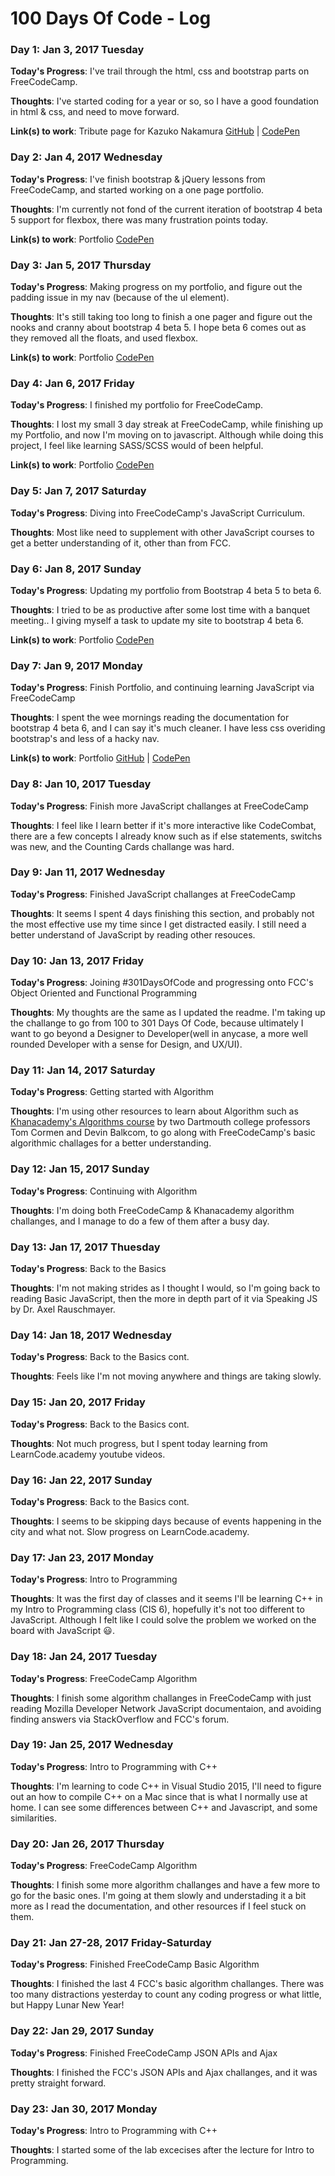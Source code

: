 # 100 Days Of Code - Log

### Day 1: Jan 3, 2017 Tuesday

**Today's Progress**: I've trail through the html, css and bootstrap parts on FreeCodeCamp.

**Thoughts**: I've started coding for a year or so, so I have a good foundation in html & css, and need to move forward.

**Link(s) to work**:
Tribute page for Kazuko Nakamura [GitHub](https://github.com/marvellousdesign/fcc-projects/tree/master/01%20-%20Tribute%20Page) | [CodePen](https://codepen.io/marvellousdesign/full/vgYOJG/)

### Day 2: Jan 4, 2017 Wednesday

**Today's Progress**: I've finish bootstrap & jQuery lessons from FreeCodeCamp, and started working on a one page portfolio.

**Thoughts**: I'm currently not fond of the current iteration of bootstrap 4 beta 5 support for flexbox, there was many frustration points today.

**Link(s) to work**: Portfolio [CodePen](https://codepen.io/marvellousdesign/pen/egmzvq)

### Day 3: Jan 5, 2017 Thursday

**Today's Progress**: Making progress on my portfolio, and figure out the padding issue in my nav (because of the ul element).

**Thoughts**: It's still taking too long to finish a one pager and figure out the nooks and cranny about bootstrap 4 beta 5. I hope beta 6 comes out as they removed all the floats, and used flexbox.

**Link(s) to work**: Portfolio [CodePen](https://codepen.io/marvellousdesign/pen/egmzvq)

### Day 4: Jan 6, 2017 Friday

**Today's Progress**: I finished my portfolio for FreeCodeCamp.

**Thoughts**: I lost my small 3 day streak at FreeCodeCamp, while finishing up my Portfolio, and now I'm moving on to javascript. Although while doing this project, I feel like learning SASS/SCSS would of been helpful.

**Link(s) to work**: Portfolio [CodePen](https://codepen.io/marvellousdesign/full/egmzvq)

### Day 5: Jan 7, 2017 Saturday

**Today's Progress**: Diving into FreeCodeCamp's JavaScript Curriculum.

**Thoughts**: Most like need to supplement with other JavaScript courses to get a better understanding of it, other than from FCC.

### Day 6: Jan 8, 2017 Sunday

**Today's Progress**: Updating my portfolio from Bootstrap 4 beta 5 to beta 6.

**Thoughts**: I tried to be as productive after some lost time with a banquet meeting.. I giving myself a task to update my site to bootstrap 4 beta 6.

**Link(s) to work**: Portfolio [CodePen](https://codepen.io/marvellousdesign/full/egmzvq)

### Day 7: Jan 9, 2017 Monday

**Today's Progress**: Finish Portfolio, and continuing learning JavaScript via FreeCodeCamp

**Thoughts**: I spent the wee mornings reading the documentation for bootstrap 4 beta 6, and I can say it's much cleaner. I have less css overiding bootstrap's and less of a hacky nav.

**Link(s) to work**: Portfolio [GitHub](https://github.com/marvellousdesign/fcc-projects/tree/master/02%20-%20Portfolio) | [CodePen](https://codepen.io/marvellousdesign/full/egmzvq)

### Day 8: Jan 10, 2017 Tuesday

**Today's Progress**: Finish more JavaScript challanges at FreeCodeCamp

**Thoughts**: I feel like I learn better if it's more interactive like CodeCombat, there are a few concepts I already know such as if else statements, switchs was new, and the Counting Cards challange was hard.

### Day 9: Jan 11, 2017 Wednesday

**Today's Progress**: Finished JavaScript challanges at FreeCodeCamp

**Thoughts**: It seems I spent 4 days finishing this section, and probably not the most effective use my time since I get distracted easily. I still need a better understand of JavaScript by reading other resouces.

### Day 10: Jan 13, 2017 Friday

**Today's Progress**: Joining #301DaysOfCode and progressing onto FCC's Object Oriented and Functional Programming

**Thoughts**: My thoughts are the same as I updated the readme. I'm taking up the challange to go from 100 to 301 Days Of Code, because ultimately I want to go beyond a Designer to Developer(well in anycase, a more well rounded Developer with a sense for Design, and UX/UI).

### Day 11: Jan 14, 2017 Saturday

**Today's Progress**: Getting started with Algorithm

**Thoughts**: I'm using other resources to learn about Algorithm such as [Khanacademy's Algorithms course](https://www.khanacademy.org/computing/computer-science/algorithms/) by two Dartmouth college professors Tom Cormen and Devin Balkcom, to go along with FreeCodeCamp's basic algorithmic challages for a better understanding.

### Day 12: Jan 15, 2017 Sunday

**Today's Progress**: Continuing with Algorithm

**Thoughts**: I'm doing both FreeCodeCamp & Khanacademy algorithm challanges, and I manage to do a few of them after a busy day.

### Day 13: Jan 17, 2017 Thuesday

**Today's Progress**: Back to the Basics

**Thoughts**: I'm not making strides as I thought I would, so I'm going back to reading Basic JavaScript, then the more in depth part of it via Speaking JS by  Dr. Axel Rauschmayer.

### Day 14: Jan 18, 2017 Wednesday

**Today's Progress**: Back to the Basics cont.

**Thoughts**: Feels like I'm not moving anywhere and things are taking slowly.

### Day 15: Jan 20, 2017 Friday

**Today's Progress**: Back to the Basics cont.

**Thoughts**: Not much progress, but I spent today learning from LearnCode.academy youtube videos.

### Day 16: Jan 22, 2017 Sunday

**Today's Progress**: Back to the Basics cont.

**Thoughts**: I seems to be skipping days because of events happening in the city and what not. Slow progress on LearnCode.academy.

### Day 17: Jan 23, 2017 Monday

**Today's Progress**: Intro to Programming

**Thoughts**: It was the first day of classes and it seems I'll be learning C++ in my Intro to Programming class (CIS 6), hopefully it's not too different to JavaScript. Although I felt like I could solve the problem we worked on the board with JavaScript :smiley:.

### Day 18: Jan 24, 2017 Tuesday

**Today's Progress**: FreeCodeCamp Algorithm

**Thoughts**: I finish some algorithm challanges in FreeCodeCamp with just reading Mozilla Developer Network JavaScript documentaion, and avoiding finding answers via StackOverflow and FCC's forum.

### Day 19: Jan 25, 2017 Wednesday

**Today's Progress**: Intro to Programming with C++

**Thoughts**: I'm learning to code C++ in Visual Studio 2015, I'll need to figure out an how to compile C++ on a Mac since that is what I normally use at home. I can see some differences between C++ and Javascript, and some similarities.

### Day 20: Jan 26, 2017 Thursday

**Today's Progress**: FreeCodeCamp Algorithm

**Thoughts**: I finish some more algorithm challanges and have a few more to go for the basic ones. I'm going at them slowly and understading it a bit more as I read the documentation, and other resources if I feel stuck on them.

### Day 21: Jan 27-28, 2017 Friday-Saturday

**Today's Progress**: Finished FreeCodeCamp Basic Algorithm

**Thoughts**: I finished the last 4 FCC's basic algorithm challanges. There was too many distractions yesterday to count any coding progress or what little, but Happy Lunar New Year!

### Day 22: Jan 29, 2017 Sunday

**Today's Progress**: Finished FreeCodeCamp JSON APIs and Ajax

**Thoughts**: I finished the FCC's JSON APIs and Ajax challanges, and it was pretty straight forward.

### Day 23: Jan 30, 2017 Monday

**Today's Progress**: Intro to Programming with C++

**Thoughts**: I started some of the lab excecises after the lecture for Intro to Programming.
